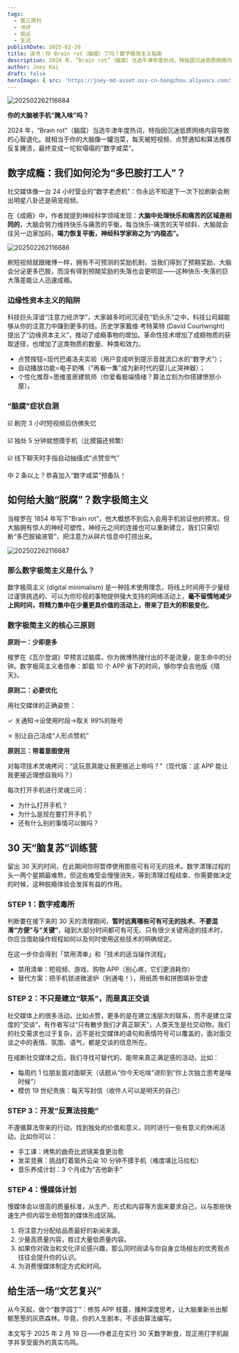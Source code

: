 ```yaml
---
tags:
  - 第三周刊
  - 书评
  - 观点
  - 生活
publishDate: 2025-02-26
title: 读书｜你 Brain rot（脑腐）了吗？数字极简主义指南
description: 2024 年，“Brain rot”（脑腐）当选牛津年度热词，特指因沉迷低质网络内容导致的心智退化。
author: Joey Kai
draft: false
heroImage: { src: 'https://joey-md-asset.oss-cn-hangzhou.aliyuncs.com/img/202502262116684.png', inferSize: true}
---
```


![202502262116684](../../assets/2025/202502262116684.png)

**你的大脑被手机“腌入味”吗？**

2024 年，“Brain rot”（脑腐）当选牛津年度热词，特指因沉迷低质网络内容导致的心智退化。就相当于你的大脑像一罐泡菜，每天被短视频、点赞通知和算法推荐反复腌渍，最终变成一坨软塌塌的“数字咸菜”。

## 数字成瘾：我们如何沦为“多巴胺打工人”？


社交媒体像一台 24 小时营业的“数字老虎机”：你永远不知道下一次下拉刷新会刷出明星八卦还是萌宠视频。

在《成瘾》中，作者就提到神经科学领域发现：**大脑中处理快乐和痛苦的区域是相同的**，大脑会努力维持快乐与痛苦的平衡，每当快乐-痛苦的天平倾斜，大脑就会往另一边家加码，**竭力恢复平衡，神经科学家称之为“内稳态”。**

![202502262116686](../../assets/2025/202502262116686.png)

刷短视频就跟赌博一样，拥有不可预测的奖励机制，当我们得到了预期奖励，大脑会分泌更多巴胺，而没有得到预期奖励的失落也会更明显——这种快乐-失落的巨大落差能让人迅速成瘾。

### 边缘性资本主义的陷阱


科技巨头深谙“注意力经济学”，大家越多时间沉浸在“奶头乐”之中，科技公司越能够从你的注意力中赚到更多的钱。历史学家戴维·考特莱特 (David Courtwright) 提出了“边缘资本主义”，推动了成瘾事物的增加。革命性技术增加了成瘾物质的获取途径，也增加了这类物质的数量、种类和效力。


- 点赞按钮=现代巴甫洛夫实验（用户变成听到提示音就流口水的“数字犬”）；
- 自动播放功能=电子奶嘴（“再看一集”成为新时代的婴儿止哭神器）；
- 个性化推荐=思维茧房建筑师（你爱看极端情绪？算法立刻为你搭建愤怒小屋）。

### “脑腐”症状自测


☑️ 刷完 3 小时短视频后仿佛失忆

☑️ 独处 5 分钟就想摸手机（比摸猫还频繁）

☑️ 线下聊天时手指自动抽搐式“点赞空气”

中 2 条以上？恭喜加入“数字咸菜”预备队！

## 如何给大脑“脱腐”？数字极简主义


当梭罗在 1854 年写下“Brain rot”，他大概想不到后人会用手机验证他的预言。但大脑拥有惊人的神经可塑性，神经元之间的连接也可以重新建立，我们只需切断“多巴胺输液管”，把注意力从碎片信息中打捞出来。

![202502262116687](../../assets/2025/202502262116687.png)

### 那么数字极简主义是什么？


数字极简主义 (digital minimalism) 是一种技术使用理念，将线上时间用于少量经过谨慎挑选的、可以为你珍视的事物提供强大支持的网络活动上，**毫不留情地减少上网时间，将精力集中在少量更具价值的活动上，带来了巨大的积极变化**。

### 数字极简主义的核心三原则


**原则一：少即是多**

梭罗在《瓦尔登湖》早预言过脑腐，你为微博热搜付出的不是流量，是生命中的分钟。数字极简主义者信奉：卸载 10 个 APP 省下的时间，够你学会吉他版《晴天》。

**原则二：必要优化**

用社交媒体的正确姿势：

✓ 关通知→设使用时段→取关 99%的账号

✗ 别让自己活成“人形点赞机”

**原则三：带着意图使用**

对每项技术灵魂拷问：“这玩意真能让我更接近上帝吗？”（现代版：这 APP 能让我更接近理想自我吗？）

每次打开手机进行灵魂三问：


- 为什么打开手机？
- 为什么是现在要打开手机？
- 还有什么别的事情可以做吗？

## **30 天“脑复苏”训练营**


留出 30 天的时间，在此期间你将暂停使用那些可有可无的技术。数字清理过程的头一两个星期最难熬，但这些难受会慢慢消失，等到清理过程结束、你需要做决定的时候，这种脱瘾体验会发挥有益的作用。

### **STEP 1：数字戒毒所**


判断要在接下来的 30 天的清理期间，**暂时远离哪些可有可无的技术**。**不要混淆“方便”与“关键”**，碰到大部分时间都可有可无、只有很少关键用途的技术时，你应当借助操作规程如何以及何时使用这些技术的明确规定。

在这一步你会得到「禁用清单」和「技术的适当操作流程」


- 禁用清单：短视频、游戏、购物 APP（别心疼，它们更消耗你）
- 替代方案：把手机锁进微波炉（别通电！），用纸质书和拼图填补空虚

### **STEP 2：不只是建立“联系”，而是真正交谈**


社交媒体上的很多活动，比如点赞，更多的是在建立浅层次的联系，而不是建立深度的“交谈”，有作者写过“只有散步我们才真正聊天”，人类天生是社交动物，我们的社交需求也过于复杂，远不是社交媒体的语句和表情符号可以覆盖的，面对面交谈之中的表情、氛围、语气，都是交谈的信息所在。

在戒断社交媒体之后，我们寻找可替代的、能带来真正满足感的活动，比如：


- 每周约 1 位朋友面对面聊天（话题从“你今天吃啥”进阶到“你上次独立思考是啥时候”）
- 模仿 19 世纪贵族：每天写封信（收件人可以是明天的自己）

### **STEP 3：开发“反算法技能”**


不遵循算法带来的行动，找到独处的价值和意义，同时进行一些有意义的休闲活动，比如你可以：


- 手工课：烤焦的曲奇比滤镜美食更治愈
- 发呆竞赛：挑战盯着窗外云朵 10 分钟不摸手机（难度堪比马拉松）
- 音乐养成计划：3 个月成为“吉他新手”

### **STEP 4：慢媒体计划**


慢媒体会以很高的质量标准，从生产、形式和内容等方面来要求自己，以与那些快速生产但内容生命短暂的媒体形成区隔。


1. 将注意力分配给品质最好的新闻来源。
2. 少量高质量内容，胜过大量低质量内容。
3. 如果你对政治和文化评论感兴趣，那么同时阅读与你自身立场相左的优秀观点往往会提升你的认识。
4. 为消费慢媒体制定方式和时间。

## 给生活一场“文艺复兴”

从今天起，做个“数字园丁”：修剪 APP 枝蔓，播种深度思考，让大脑重新长出郁郁葱葱的灰质森林。毕竟，你的人生剧本，不该由算法编写。

本文写于 2025 年 2 月 16 日——作者正在实行 30 天数字断食，现正用打字机敲字并享受窗外的真实鸟鸣。
